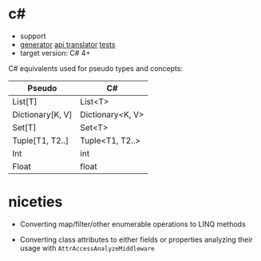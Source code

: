 # c\#

* support
* [generator](../pseudo/generators/csharp_generator.py) [api translator](../pseudo/api_translators/csharp_translator.py) [tests](../tests/test_csharp.py)
* target version: C# 4+

C# equivalents used for pseudo types and concepts:


| Pseudo           | C#                   |
|------------------|----------------------|
| List[T]          | List\<T\>            |
| Dictionary[K, V] | Dictionary\<K, V\>   |
| Set[T]           | Set\<T\>             |
| Tuple[T1, T2..]  | Tuple\<T1, T2..\>    |
| Int              | int                  |
| Float            | float                |

# niceties

* Converting map/filter/other enumerable operations to LINQ methods

* Converting class attributes to either fields or properties analyzing their usage with `AttrAccessAnalyzeMiddleware`





